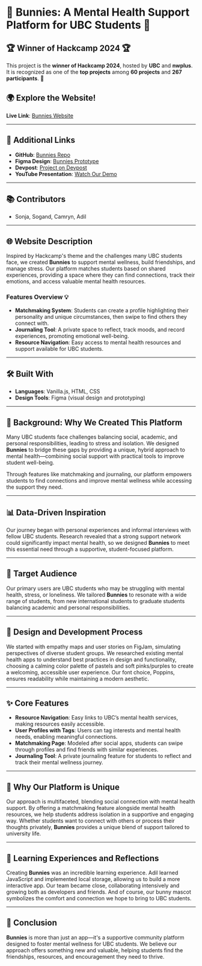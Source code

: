 # 🐰 Bunnies: A Mental Health Support Platform for UBC Students 🐰

## 🏆 **Winner of Hackcamp 2024** 🏆  
This project is the **winner of Hackcamp 2024**, hosted by **UBC** and **nwplus**. It is recognized as one of the **top projects** among **60 projects** and **267 participants**. 🎉

## 🌍 Explore the Website!

**Live Link**: [Bunnies Website](https://sonjiad.github.io/Bunnies)

---

## 🔗 Additional Links

- **GitHub**: [Bunnies Repo](https://github.com/SonjiaD/Bunnies)
- **Figma Design**: [Bunnies Prototype](https://www.figma.com/design/wDysn2SOIQ7twZ1MNpfVp6/Dallas-Cowboys-Design-Implementation?node-id=54-2025&node-type=canvas&t=HnIkqW1U1g39PL6D-0)
- **Devpost**: [Project on Devpost](https://devpost.com/software/bunnies?ref_content=user-portfolio&ref_feature=in_progress)
- **YouTube Presentation**: [Watch Our Demo](https://www.youtube.com/watch?v=tEdpQDUPj14)

---

## 📚 Contributors
- Sonja, Sogand, Camryn, Adil
---

## 🌐 Website Description

Inspired by Hackcamp's theme and the challenges many UBC students face, we created **Bunnies** to support mental wellness, build friendships, and manage stress. Our platform matches students based on shared experiences, providing a space where they can find connections, track their emotions, and access valuable mental health resources.

### Features Overview 💡

- **Matchmaking System**: Students can create a profile highlighting their personality and unique circumstances, then swipe to find others they connect with.
- **Journaling Tool**: A private space to reflect, track moods, and record experiences, promoting emotional well-being.
- **Resource Navigation**: Easy access to mental health resources and support available for UBC students.
---

## 🛠️ Built With

- **Languages**: Vanilla.js, HTML, CSS
- **Design Tools**: Figma (visual design and prototyping)

---

## 🎯 Background: Why We Created This Platform

Many UBC students face challenges balancing social, academic, and personal responsibilities, leading to stress and isolation. We designed **Bunnies** to bridge these gaps by providing a unique, hybrid approach to mental health—combining social support with practical tools to improve student well-being.

Through features like matchmaking and journaling, our platform empowers students to find connections and improve mental wellness while accessing the support they need.

---

## 📊 Data-Driven Inspiration

Our journey began with personal experiences and informal interviews with fellow UBC students. Research revealed that a strong support network could significantly impact mental health, so we designed **Bunnies** to meet this essential need through a supportive, student-focused platform.

---

## 🎯 Target Audience

Our primary users are UBC students who may be struggling with mental health, stress, or loneliness. We tailored **Bunnies** to resonate with a wide range of students, from new international students to graduate students balancing academic and personal responsibilities.

---

## 🎨 Design and Development Process

We started with empathy maps and user stories on FigJam, simulating perspectives of diverse student groups. We researched existing mental health apps to understand best practices in design and functionality, choosing a calming color palette of pastels and soft pinks/purples to create a welcoming, accessible user experience. Our font choice, Poppins, ensures readability while maintaining a modern aesthetic.

---

## ✨ Core Features

- **Resource Navigation**: Easy links to UBC’s mental health services, making resources easily accessible.
- **User Profiles with Tags**: Users can tag interests and mental health needs, enabling meaningful connections.
- **Matchmaking Page**: Modeled after social apps, students can swipe through profiles and find friends with similar experiences.
- **Journaling Tool**: A private journaling feature for students to reflect and track their mental wellness journey.

---

## 🐇 Why Our Platform is Unique

Our approach is multifaceted, blending social connection with mental health support. By offering a matchmaking feature alongside mental health resources, we help students address isolation in a supportive and engaging way. Whether students want to connect with others or process their thoughts privately, **Bunnies** provides a unique blend of support tailored to university life.

---

## 📝 Learning Experiences and Reflections

Creating **Bunnies** was an incredible learning experience. Adil learned JavaScript and implemented local storage, allowing us to build a more interactive app. Our team became close, collaborating intensively and growing both as developers and friends. And of course, our bunny mascot symbolizes the comfort and connection we hope to bring to UBC students.

---

## 💬 Conclusion

**Bunnies** is more than just an app—it's a supportive community platform designed to foster mental wellness for UBC students. We believe our approach offers something new and valuable, helping students find the friendships, resources, and encouragement they need to thrive.
